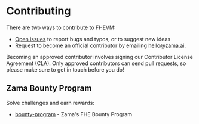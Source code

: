 # Contributing

There are two ways to contribute to FHEVM:

- [Open issues](https://github.com/zama-ai/fhevm/issues/new/choose) to report bugs and typos, or to suggest new ideas
- Request to become an official contributor by emailing [hello@zama.ai](mailto:hello@zama.ai).

Becoming an approved contributor involves signing our Contributor License Agreement (CLA). Only approved contributors can send pull requests, so please make sure to get in touch before you do!

## Zama Bounty Program

Solve challenges and earn rewards:

- [bounty-program](https://github.com/zama-ai/bounty-program) - Zama's FHE Bounty Program
